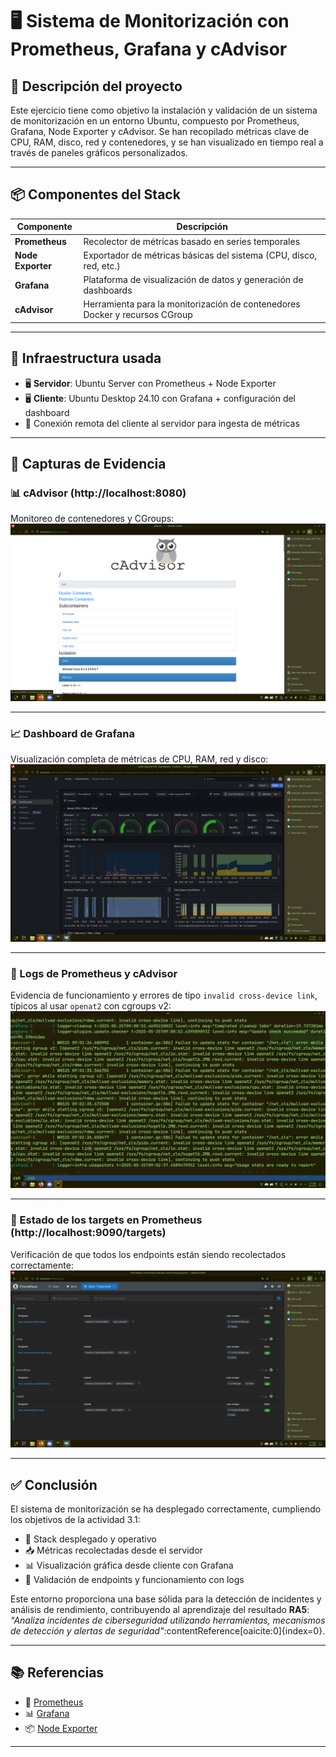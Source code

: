 # 🖥️ Sistema de Monitorización con Prometheus, Grafana y cAdvisor

## 🧩 Descripción del proyecto

Este ejercicio tiene como objetivo la instalación y validación de un sistema de monitorización en un entorno Ubuntu, compuesto por Prometheus, Grafana, Node Exporter y cAdvisor. Se han recopilado métricas clave de CPU, RAM, disco, red y contenedores, y se han visualizado en tiempo real a través de paneles gráficos personalizados.

---

## 📦 Componentes del Stack

| Componente    | Descripción                                                                 |
|---------------|-----------------------------------------------------------------------------|
| **Prometheus** | Recolector de métricas basado en series temporales                         |
| **Node Exporter** | Exportador de métricas básicas del sistema (CPU, disco, red, etc.)         |
| **Grafana**     | Plataforma de visualización de datos y generación de dashboards            |
| **cAdvisor**    | Herramienta para la monitorización de contenedores Docker y recursos CGroup |

---

## 🔧 Infraestructura usada

- 🖥️ **Servidor**: Ubuntu Server con Prometheus + Node Exporter
- 🖥️ **Cliente**: Ubuntu Desktop 24.10 con Grafana + configuración del dashboard
- 📡 Conexión remota del cliente al servidor para ingesta de métricas

---

## 📸 Capturas de Evidencia

### 📊 cAdvisor (http://localhost:8080)
Monitoreo de contenedores y CGroups:
![cAdvisor](./images/cad.png)

---

### 📈 Dashboard de Grafana
Visualización completa de métricas de CPU, RAM, red y disco:
![Grafana](./images/graphana.png)

---

### 🧪 Logs de Prometheus y cAdvisor
Evidencia de funcionamiento y errores de tipo `invalid cross-device link`, típicos al usar `openat2` con cgroups v2:
![Logs](./images/logs.png)

---

### 🎯 Estado de los targets en Prometheus (http://localhost:9090/targets)
Verificación de que todos los endpoints están siendo recolectados correctamente:
![Prometheus Targets](./images/prometheus.png)

---

## ✅ Conclusión

El sistema de monitorización se ha desplegado correctamente, cumpliendo los objetivos de la actividad 3.1:

- 🚀 Stack desplegado y operativo
- 📥 Métricas recolectadas desde el servidor
- 📊 Visualización gráfica desde cliente con Grafana
- 📌 Validación de endpoints y funcionamiento con logs

Este entorno proporciona una base sólida para la detección de incidentes y análisis de rendimiento, contribuyendo al aprendizaje del resultado **RA5**: _"Analiza incidentes de ciberseguridad utilizando herramientas, mecanismos de detección y alertas de seguridad"_:contentReference[oaicite:0]{index=0}.

---

## 📚 Referencias

- 🔗 [Prometheus](https://prometheus.io/)
- 📊 [Grafana](https://grafana.com/)
- 📦 [Node Exporter](https://github.com/prometheus/node_exporter)

---

